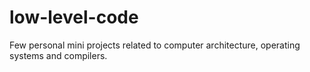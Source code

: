 # low-level-code
Few personal mini projects related to computer architecture, operating systems and compilers.

